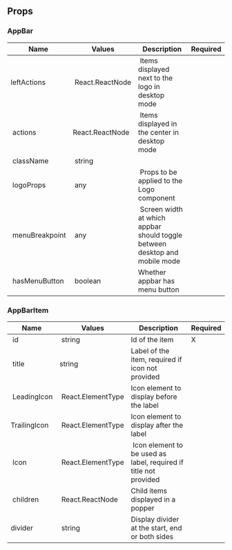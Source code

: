 ## Props

### AppBar

| Name            |  Values          |  Description                                                                | Required |
| --------------- | ---------------- | --------------------------------------------------------------------------- | -------- |
| leftActions     |  React.ReactNode |  Items displayed next to the logo in desktop mode                           |          |
|  actions        | React.ReactNode  |  Items displayed in the center in desktop mode                              |          |
|  className      |  string          |                                                                             |          |
|  logoProps      |  any             |  Props to be applied to the Logo component                                  |          |
|  menuBreakpoint |  any             |  Screen width at which appbar should toggle between desktop and mobile mode |          |
|  hasMenuButton  |  boolean         | Whether appbar has menu button                                              |          |

### AppBarItem

| Name         |  Values            |  Description                                                      | Required |
| ------------ | ------------------ | ----------------------------------------------------------------- | -------- |
|  id          |  string            | Id of the item                                                    | X        |
|  title       | string             | Label of the item, required if icon not provided                  |          |
|  LeadingIcon |  React.ElementType | Icon element to display before the label                          |          |
| TrailingIcon |  React.ElementType | Icon element to display after the label                           |          |
|  Icon        |  React.ElementType |  Icon element to be used as label, required if title not provided |          |
|  children    |  React.ReactNode   | Child items displayed in a popper                                 |          |
| divider      |  string            | Display divider at the start, end or both sides                   |          |
